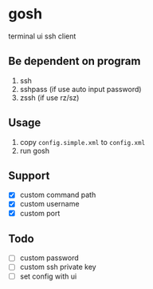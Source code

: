 # gosh
terminal ui ssh client

## Be dependent on program
1. ssh
2. sshpass (if use auto input password)
3. zssh (if use rz/sz)

## Usage
1. copy `config.simple.xml` to `config.xml`
2. run gosh

## Support
* [x] custom command path
* [x] custom username
* [x] custom port

## Todo
* [ ] custom password
* [ ] custom ssh private key
* [ ] set config with ui
